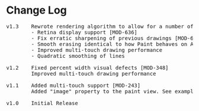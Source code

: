 # Change Log
<pre>
v1.3	Rewrote rendering algorithm to allow for a number of enhancements:
		- Retina display support [MOD-636]
		- Fix erratic sharpening of previous drawings [MOD-635]
		- Smooth erasing identical to how Paint behaves on Android
		- Improved multi-touch drawing performance
		- Quadratic smoothing of lines

v1.2	Fixed percent width visual defects [MOD-348]
		Improved multi-touch drawing performance

v1.1	Added multi-touch support [MOD-243]
		Added "image" property to the paint view. See example and documentation to find out more.

v1.0    Initial Release
